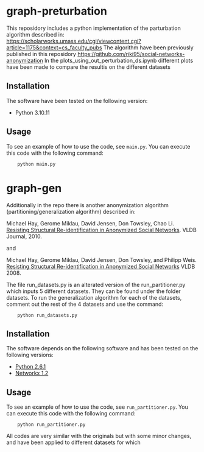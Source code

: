 
# graph-preturbation

This reposidory includes a python implementation of the parturbation algorithm described in:
https://scholarworks.umass.edu/cgi/viewcontent.cgi?article=1175&context=cs_faculty_pubs
The algorithm have been previously published in this reposidory https://github.com/riki95/social-networks-anonymization
In the plots_using_out_perturbation_ds.ipynb different plots have been made to compare the resultis on the different datasets

## Installation

The software have been tested on the following version:

- Python 3.10.11

## Usage

To see an example of how to use the code, see `main.py`.  You can execute this code with the following command:

		python main.py 

# graph-gen

Additionally in the repo there is another anonymization algorithm (partitioning/generalization algorithm) described in:

Michael Hay, Gerome Miklau, David Jensen, Don Towsley, Chao Li. [Resisting Structural Re-identification in Anonymized Social Networks](http://dx.doi.org/10.1007/s00778-010-0210-x). VLDB Journal, 2010.

and 

Michael Hay, Gerome Miklau, David Jensen, Don Towsley, and Philipp Weis. [Resisting Structural Re-identification in Anonymized Social Networks](http://www.vldb.org/pvldb/1/1453873.pdf)
VLDB 2008.

The file run_datasets.py is an alterated version of the run_partitioner.py which inputs 5 different datasets. They can be found under the folder datasets.
To run the generalization algorithm for each of the datasets, comment out the rest of the 4 datasets and use the command:

		python run_datasets.py

## Installation

The software depends on the following software and has been tested on the following versions:

- [Python 2.6.1](http://www.python.org/)
- [Networkx 1.2](http://networkx.lanl.gov/)

## Usage

To see an example of how to use the code, see `run_partitioner.py`.  You can execute this code with the following command:

		python run_partitioner.py 

All codes are very similar with the originals but with some minor changes, and have been applied to different datasets for which 


